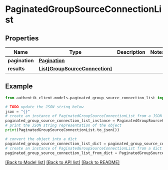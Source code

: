 # PaginatedGroupSourceConnectionList


## Properties

Name | Type | Description | Notes
------------ | ------------- | ------------- | -------------
**pagination** | [**Pagination**](Pagination.md) |  | 
**results** | [**List[GroupSourceConnection]**](GroupSourceConnection.md) |  | 

## Example

```python
from authentik_client.models.paginated_group_source_connection_list import PaginatedGroupSourceConnectionList

# TODO update the JSON string below
json = "{}"
# create an instance of PaginatedGroupSourceConnectionList from a JSON string
paginated_group_source_connection_list_instance = PaginatedGroupSourceConnectionList.from_json(json)
# print the JSON string representation of the object
print(PaginatedGroupSourceConnectionList.to_json())

# convert the object into a dict
paginated_group_source_connection_list_dict = paginated_group_source_connection_list_instance.to_dict()
# create an instance of PaginatedGroupSourceConnectionList from a dict
paginated_group_source_connection_list_from_dict = PaginatedGroupSourceConnectionList.from_dict(paginated_group_source_connection_list_dict)
```
[[Back to Model list]](../README.md#documentation-for-models) [[Back to API list]](../README.md#documentation-for-api-endpoints) [[Back to README]](../README.md)


